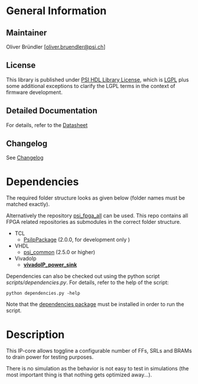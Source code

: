 # General Information

## Maintainer
Oliver Bründler [oliver.bruendler@psi.ch]

## License
This library is published under [PSI HDL Library License](License.txt), which is [LGPL](LGPL2_1.txt) plus some additional exceptions to clarify the LGPL terms in the context of firmware development.

## Detailed Documentation
For details, refer to the [Datasheet](doc/power_sink.pdf)

## Changelog
See [Changelog](Changelog.md)

<!-- DO NOT CHANGE FORMAT: this section is parsed to resolve dependencies -->

# Dependencies

The required folder structure looks as given below (folder names must be matched exactly). 

Alternatively the repository [psi\_fpga\_all](https://github.com/paulscherrerinstitute/psi_fpga_all) can be used. This repo contains all FPGA related repositories as submodules in the correct folder structure.

* TCL
  * [PsiIpPackage](https://github.com/paulscherrerinstitute/PsiIpPackage) (2.0.0, for development only )
* VHDL
  * [psi\_common](https://github.com/paulscherrerinstitute/psi_common) (2.5.0 or higher)
* VivadoIp
  * [**vivadoIP\_power\_sink**](https://github.com/paulscherrerinstitute/vivadoIP_power_sink)
  
<!-- END OF PARSED SECTION -->
  
Dependencies can also be checked out using the python script *scripts/dependencies.py*. For details, refer to the help of the script:

```
python dependencies.py -help
```

Note that the [dependencies package](https://github.com/paulscherrerinstitute/PsiFpgaLibDependencies) must be installed in order to run the script.

# Description
This IP-core allows toggline a configurable number of FFs, SRLs and BRAMs to drain power for testing purposes.

There is no simulation as the behavior is not easy to test in simulations (the most important thing is that nothing gets optimized away...).

 